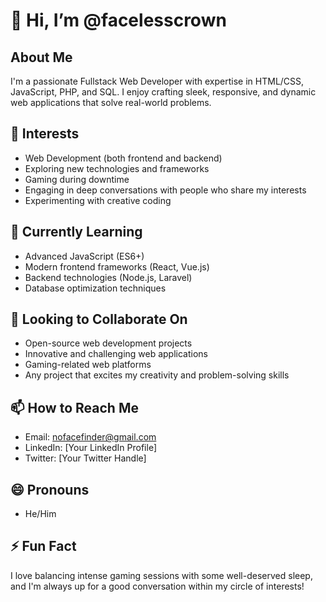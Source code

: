 # 👋 Hi, I’m @facelesscrown

## About Me
I'm a passionate Fullstack Web Developer with expertise in HTML/CSS, JavaScript, PHP, and SQL. I enjoy crafting sleek, responsive, and dynamic web applications that solve real-world problems.

## 👀 Interests
- Web Development (both frontend and backend)
- Exploring new technologies and frameworks
- Gaming during downtime
- Engaging in deep conversations with people who share my interests
- Experimenting with creative coding

## 🌱 Currently Learning
- Advanced JavaScript (ES6+)
- Modern frontend frameworks (React, Vue.js)
- Backend technologies (Node.js, Laravel)
- Database optimization techniques

## 💞️ Looking to Collaborate On
- Open-source web development projects
- Innovative and challenging web applications
- Gaming-related web platforms
- Any project that excites my creativity and problem-solving skills

## 📫 How to Reach Me
- Email: nofacefinder@gmail.com
- LinkedIn: [Your LinkedIn Profile]
- Twitter: [Your Twitter Handle]

## 😄 Pronouns
- He/Him

## ⚡ Fun Fact
I love balancing intense gaming sessions with some well-deserved sleep, and I'm always up for a good conversation within my circle of interests!
